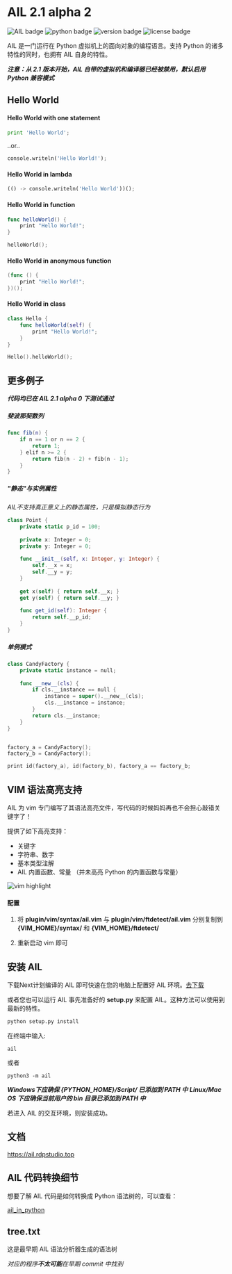 # AIL 2.1 alpha 2

![AIL badge](https://img.shields.io/badge/AIL-Programming%20Language-blue)
![python badge](https://img.shields.io/badge/python-3.6-blue)
![version badge](https://img.shields.io/badge/version-2.1%20alpha-success)
![license badge](https://img.shields.io/badge/license-GPL-blue)

AIL 是一门运行在 Python 虚拟机上的面向对象的编程语言。支持 Python 的诸多特性的同时，也拥有 AIL 自身的特性。

***注意：从 2.1 版本开始，AIL 自带的虚拟机和编译器已经被禁用，默认启用 Python 兼容模式***

## Hello World

#### Hello World with one statement
```python
print 'Hello World';
```
..or..
```python
console.writeln('Hello World!');
```

#### Hello World in lambda
```python
(() -> console.writeln('Hello World'))();
```

#### Hello World in function
```swift
func helloWorld() {
    print "Hello World!";
}

helloWorld();
```

#### Hello World in anonymous function
```swift
(func () {
    print "Hello World!";
})();
```

#### Hello World in class
```swift
class Hello {
    func helloWorld(self) {
        print "Hello World!";
    }
}

Hello().helloWorld();
```

## 更多例子

***代码均已在 AIL 2.1 alpha 0 下测试通过***

##### 斐波那契数列

```swift
func fib(n) {
    if n == 1 or n == 2 {
        return 1;
    } elif n >= 2 {
        return fib(n - 2) + fib(n - 1);
    }
}
```

##### "静态"与实例属性

*AIL不支持真正意义上的静态属性，只是模拟静态行为*

```swift
class Point {
    private static p_id = 100;
    
    private x: Integer = 0;
    private y: Integer = 0;
    
    func __init__(self, x: Integer, y: Integer) {
        self.__x = x;
        self.__y = y;
    }
    
    get x(self) { return self.__x; }
    get y(self) { return self.__y; }
    
    func get_id(self): Integer {
        return self.__p_id;
    }
}
```

##### 单例模式

```swift
class CandyFactory {
    private static instance = null;
    
    func __new__(cls) {
        if cls.__instance == null {
            instance = super().__new__(cls);
            cls.__instance = instance;
        }
        return cls.__instance;
    }
}


factory_a = CandyFactory();
factory_b = CandyFactory();

print id(factory_a), id(factory_b), factory_a == factory_b;
```

## VIM 语法高亮支持

AIL 为 vim 专门编写了其语法高亮文件，写代码的时候妈妈再也不会担心敲错关键字了！

提供了如下高亮支持：

- 关键字
- 字符串、数字
- 基本类型注解
- AIL 内置函数、常量 （并未高亮 Python 的内置函数与常量）

![vim highlight](https://gitee.com/LaomoBK/ail/raw/2.1/misc/vim_highlight.jpg)

#### 配置

1. 将 **plugin/vim/syntax/ail.vim** 与 **plugin/vim/ftdetect/ail.vim** 分别复制到 **{VIM_HOME}/syntax/** 和 **{VIM_HOME}/ftdetect/**

2. 重新启动 vim 即可

## 安装 AIL

下载Next计划编译的 AIL 即可快速在您的电脑上配置好 AIL 环境。[去下载](https://github.com/AilLang/next/releases)

或者您也可以运行 AIL 事先准备好的 **setup.py** 来配置 AIL。这种方法可以使用到最新的特性。

```sh
python setup.py install
```

在终端中输入:
```
ail
```

或者

```
python3 -m ail
```

***Windows下应确保 {PYTHON_HOME}/Script/ 已添加到 PATH 中***
***Linux/Mac OS 下应确保当前用户的 bin 目录已添加到 PATH 中***

若进入 AIL 的交互环境，则安装成功。

## 文档

https://ail.rdpstudio.top

## AIL 代码转换细节

想要了解 AIL 代码是如何转换成 Python 语法树的，可以查看：

 [ail_in_python](./docsmd/developer/ail_in_python.md)

## tree.txt

这是最早期 AIL 语法分析器生成的语法树

*对应的程序**不太可能**在早期 commit 中找到*
